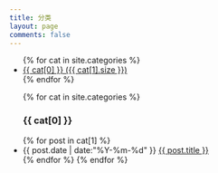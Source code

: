 ```yaml
---
title: 分类
layout: page
comments: false
---
```


<div id='tag_cloud'>
	<ul class="tag_box">
		{% for cat in site.categories %}
			<li class="tag_box_li"><a href="#{{ cat[0] }}" title="查看分类 {{ cat[0] }} 的所有文章" rel="{{ cat[1].size }}">{{ cat[0] }} <span class="tag_box_num">({{ cat[1].size }})</span></a></li>
		{% endfor %}
	</ul>
</div>

<ul class="tag_list">
{% for cat in site.categories %}
  <h3 class="tag_list_title" id="{{ cat[0] }}">{{ cat[0] }}</h3>
	{% for post in cat[1] %}
	  <li class="tag_list_item">
		<time datetime="{{ post.date | date:"%Y-%m-%d" }}">{{ post.date | date:"%Y-%m-%d" }}</time>
		<a href="{{ post.url }}" title="{{ post.title }}">{{ post.title }}</a>
	  </li>
	{% endfor %}
{% endfor %}
</ul>
